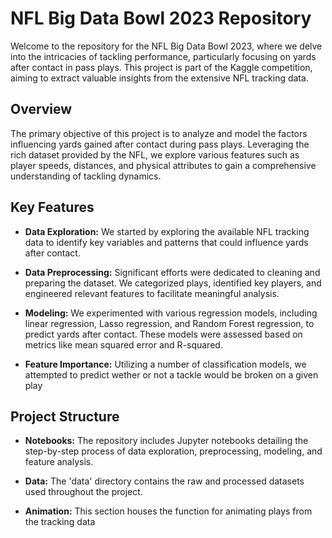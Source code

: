 # NFL Big Data Bowl 2023 Repository

Welcome to the repository for the NFL Big Data Bowl 2023, where we delve into the intricacies of tackling performance, particularly focusing on yards after contact in pass plays. This project is part of the Kaggle competition, aiming to extract valuable insights from the extensive NFL tracking data.

## Overview

The primary objective of this project is to analyze and model the factors influencing yards gained after contact during pass plays. Leveraging the rich dataset provided by the NFL, we explore various features such as player speeds, distances, and physical attributes to gain a comprehensive understanding of tackling dynamics.

## Key Features

- **Data Exploration:** We started by exploring the available NFL tracking data to identify key variables and patterns that could influence yards after contact.
  
- **Data Preprocessing:** Significant efforts were dedicated to cleaning and preparing the dataset. We categorized plays, identified key players, and engineered relevant features to facilitate meaningful analysis.

- **Modeling:** We experimented with various regression models, including linear regression, Lasso regression, and Random Forest regression, to predict yards after contact. These models were assessed based on metrics like mean squared error and R-squared.
- **Feature Importance:** Utilizing a number of classification models, we attempted to predict wether or not a tackle would be broken on a given play

## Project Structure

- **Notebooks:** The repository includes Jupyter notebooks detailing the step-by-step process of data exploration, preprocessing, modeling, and feature analysis.

- **Data:** The 'data' directory contains the raw and processed datasets used throughout the project.

- **Animation:** This section houses the function for animating plays from the tracking data
